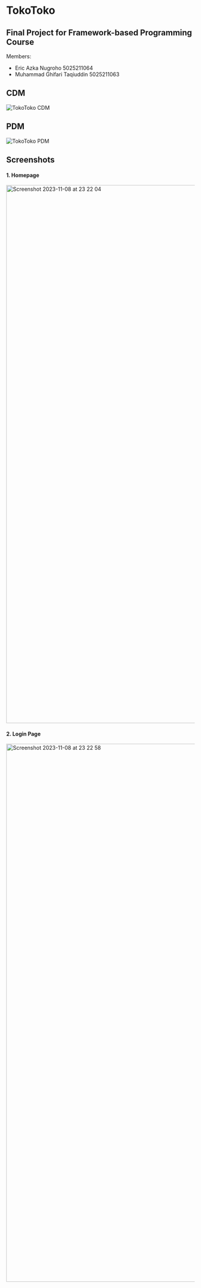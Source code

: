 # TokoToko
## Final Project for Framework-based Programming Course

Members:
- Eric Azka Nugroho 5025211064
- Muhammad Ghifari Taqiuddin 5025211063

## CDM
![TokoToko CDM](https://github.com/EricAzka01/TokoToko/assets/59758342/8fbbcd05-eabe-4110-8c47-2028dad78ad3)


## PDM
![TokoToko PDM](https://github.com/EricAzka01/TokoToko/assets/59758342/0ac4f5d3-fce6-43ee-89f2-e1e172d5bab4)

## Screenshots

#### 1. Homepage
<img width="1435" alt="Screenshot 2023-11-08 at 23 22 04" src="https://github.com/EricAzka01/TokoToko/assets/59758342/a94b4eaa-f49d-4afc-a029-22fb5e0d9c61">

#### 2. Login Page
<img width="1435" alt="Screenshot 2023-11-08 at 23 22 58" src="https://github.com/EricAzka01/TokoToko/assets/59758342/7c320852-ebc7-40ca-8740-0a4206f5d4f7">

